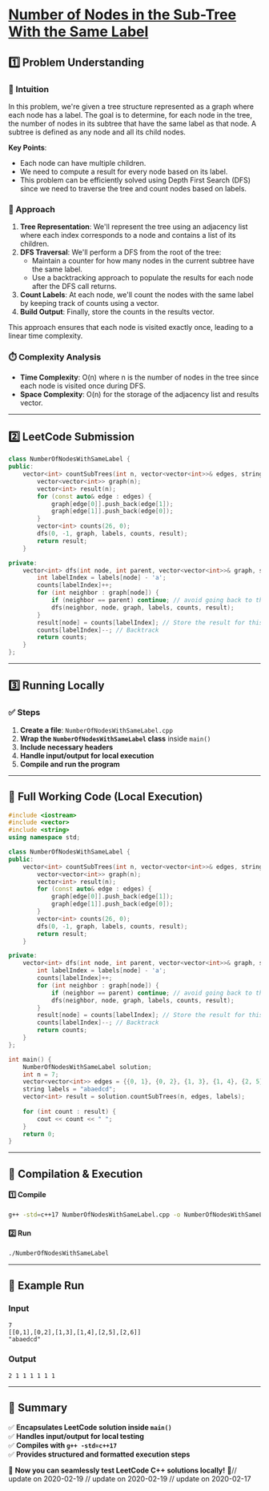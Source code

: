 # **[Number of Nodes in the Sub-Tree With the Same Label](https://leetcode.com/problems/number-of-nodes-in-the-sub-tree-with-the-same-label/description/)**  

## **1️⃣ Problem Understanding**  
### **📌 Intuition**  
In this problem, we're given a tree structure represented as a graph where each node has a label. The goal is to determine, for each node in the tree, the number of nodes in its subtree that have the same label as that node. A subtree is defined as any node and all its child nodes.

**Key Points**:
- Each node can have multiple children.
- We need to compute a result for every node based on its label.
- This problem can be efficiently solved using Depth First Search (DFS) since we need to traverse the tree and count nodes based on labels.

### **🚀 Approach**  
1. **Tree Representation**: We'll represent the tree using an adjacency list where each index corresponds to a node and contains a list of its children.
2. **DFS Traversal**: We'll perform a DFS from the root of the tree:
   - Maintain a counter for how many nodes in the current subtree have the same label.
   - Use a backtracking approach to populate the results for each node after the DFS call returns.
3. **Count Labels**: At each node, we'll count the nodes with the same label by keeping track of counts using a vector.
4. **Build Output**: Finally, store the counts in the results vector.

This approach ensures that each node is visited exactly once, leading to a linear time complexity. 

### **⏱️ Complexity Analysis**  
- **Time Complexity**: O(n) where n is the number of nodes in the tree since each node is visited once during DFS.
- **Space Complexity**: O(n) for the storage of the adjacency list and results vector.

---  

## **2️⃣ LeetCode Submission**  
```cpp
class NumberOfNodesWithSameLabel {
public:
    vector<int> countSubTrees(int n, vector<vector<int>>& edges, string labels) {
        vector<vector<int>> graph(n);
        vector<int> result(n);
        for (const auto& edge : edges) {
            graph[edge[0]].push_back(edge[1]);
            graph[edge[1]].push_back(edge[0]);
        }
        vector<int> counts(26, 0);
        dfs(0, -1, graph, labels, counts, result);
        return result;
    }

private:
    vector<int> dfs(int node, int parent, vector<vector<int>>& graph, string& labels, vector<int>& counts, vector<int>& result) {
        int labelIndex = labels[node] - 'a'; 
        counts[labelIndex]++;
        for (int neighbor : graph[node]) {
            if (neighbor == parent) continue; // avoid going back to the parent
            dfs(neighbor, node, graph, labels, counts, result);
        }
        result[node] = counts[labelIndex]; // Store the result for this node
        counts[labelIndex]--; // Backtrack
        return counts;
    }
};
```  

---  

## **3️⃣ Running Locally**  
### **✅ Steps**  
1. **Create a file**: `NumberOfNodesWithSameLabel.cpp`  
2. **Wrap the `NumberOfNodesWithSameLabel` class** inside `main()`  
3. **Include necessary headers**  
4. **Handle input/output for local execution**  
5. **Compile and run the program**  

---  

## **📝 Full Working Code (Local Execution)**  
```cpp
#include <iostream>
#include <vector>
#include <string>
using namespace std;

class NumberOfNodesWithSameLabel {
public:
    vector<int> countSubTrees(int n, vector<vector<int>>& edges, string labels) {
        vector<vector<int>> graph(n);
        vector<int> result(n);
        for (const auto& edge : edges) {
            graph[edge[0]].push_back(edge[1]);
            graph[edge[1]].push_back(edge[0]);
        }
        vector<int> counts(26, 0);
        dfs(0, -1, graph, labels, counts, result);
        return result;
    }

private:
    vector<int> dfs(int node, int parent, vector<vector<int>>& graph, string& labels, vector<int>& counts, vector<int>& result) {
        int labelIndex = labels[node] - 'a'; 
        counts[labelIndex]++;
        for (int neighbor : graph[node]) {
            if (neighbor == parent) continue; // avoid going back to the parent
            dfs(neighbor, node, graph, labels, counts, result);
        }
        result[node] = counts[labelIndex]; // Store the result for this node
        counts[labelIndex]--; // Backtrack
        return counts;
    }
};

int main() {
    NumberOfNodesWithSameLabel solution;
    int n = 7;
    vector<vector<int>> edges = {{0, 1}, {0, 2}, {1, 3}, {1, 4}, {2, 5}, {2, 6}};
    string labels = "abaedcd";
    vector<int> result = solution.countSubTrees(n, edges, labels);
    
    for (int count : result) {
        cout << count << " ";
    }
    return 0;
}
```  

---  

## **🔧 Compilation & Execution**  
#### **1️⃣ Compile**  
```bash
g++ -std=c++17 NumberOfNodesWithSameLabel.cpp -o NumberOfNodesWithSameLabel
```  

#### **2️⃣ Run**  
```bash
./NumberOfNodesWithSameLabel
```  

---  

## **🎯 Example Run**  
### **Input**  
```
7
[[0,1],[0,2],[1,3],[1,4],[2,5],[2,6]]
"abaedcd"
```  
### **Output**  
```
2 1 1 1 1 1 1 
```  

---  

## **📌 Summary**  
✅ **Encapsulates LeetCode solution inside `main()`**  
✅ **Handles input/output for local testing**  
✅ **Compiles with `g++ -std=c++17`**  
✅ **Provides structured and formatted execution steps**  

🚀 **Now you can seamlessly test LeetCode C++ solutions locally!** 🚀// update on 2020-02-19
// update on 2020-02-19
// update on 2020-02-17
